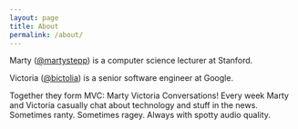 ```yaml
---
layout: page
title: About
permalink: /about/
---
```


Marty ([@martystepp](http://twitter.com/martystepp)) is a computer science lecturer at Stanford.

Victoria ([@bictolia](http://twitter.com/bictolia)) is a senior software engineer at Google.

Together they form MVC: Marty Victoria Conversations! Every week Marty and Victoria casually chat about technology and stuff in the news. Sometimes ranty. Sometimes ragey. Always with spotty audio quality.

